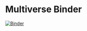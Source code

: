 # Multiverse Binder

[![Binder](http://mybinder.org/badge.svg)](http://mybinder.org/v2/gh/javierluraschi/multiverse-binder/master?urlpath=rstudio)

